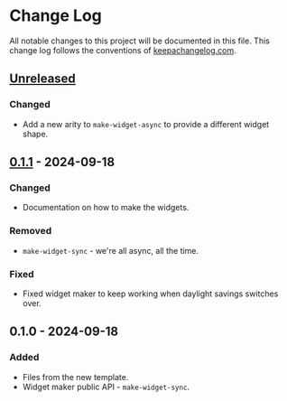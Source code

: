 # Change Log
All notable changes to this project will be documented in this file. This change log follows the conventions of [keepachangelog.com](http://keepachangelog.com/).

## [Unreleased]
### Changed
- Add a new arity to `make-widget-async` to provide a different widget shape.

## [0.1.1] - 2024-09-18
### Changed
- Documentation on how to make the widgets.

### Removed
- `make-widget-sync` - we're all async, all the time.

### Fixed
- Fixed widget maker to keep working when daylight savings switches over.

## 0.1.0 - 2024-09-18
### Added
- Files from the new template.
- Widget maker public API - `make-widget-sync`.

[Unreleased]: https://sourcehost.site/your-name/t/compare/0.1.1...HEAD
[0.1.1]: https://sourcehost.site/your-name/t/compare/0.1.0...0.1.1
